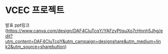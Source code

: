 # VCEC 프로젝트

발표 ppt링크
(https://www.canva.com/design/DAF4CIuTcqY/YAFzyPtisuXo7cHnnh5Jhg/edit?utm_content=DAF4CIuTcqY&utm_campaign=designshare&utm_medium=link2&utm_source=sharebutton)